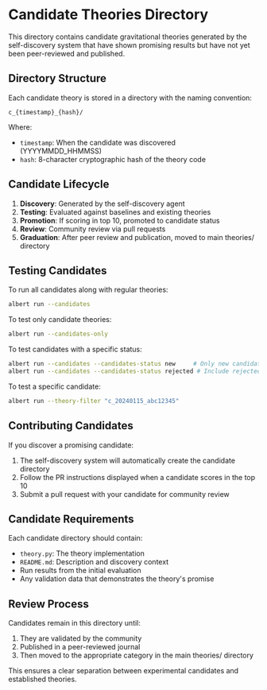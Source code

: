 # Candidate Theories Directory

This directory contains candidate gravitational theories generated by the self-discovery system that have shown promising results but have not yet been peer-reviewed and published.

## Directory Structure

Each candidate theory is stored in a directory with the naming convention:
```
c_{timestamp}_{hash}/
```

Where:
- `timestamp`: When the candidate was discovered (YYYYMMDD_HHMMSS)
- `hash`: 8-character cryptographic hash of the theory code

## Candidate Lifecycle

1. **Discovery**: Generated by the self-discovery agent
2. **Testing**: Evaluated against baselines and existing theories
3. **Promotion**: If scoring in top 10, promoted to candidate status
4. **Review**: Community review via pull requests
5. **Graduation**: After peer review and publication, moved to main theories/ directory

## Testing Candidates

To run all candidates along with regular theories:
```bash
albert run --candidates
```

To test only candidate theories:
```bash
albert run --candidates-only
```

To test candidates with a specific status:
```bash
albert run --candidates --candidates-status new     # Only new candidates
albert run --candidates --candidates-status rejected # Include rejected ones
```

To test a specific candidate:
```bash
albert run --theory-filter "c_20240115_abc12345"
```

## Contributing Candidates

If you discover a promising candidate:

1. The self-discovery system will automatically create the candidate directory
2. Follow the PR instructions displayed when a candidate scores in the top 10
3. Submit a pull request with your candidate for community review

## Candidate Requirements

Each candidate directory should contain:
- `theory.py`: The theory implementation
- `README.md`: Description and discovery context
- Run results from the initial evaluation
- Any validation data that demonstrates the theory's promise

## Review Process

Candidates remain in this directory until:
1. They are validated by the community
2. Published in a peer-reviewed journal
3. Then moved to the appropriate category in the main theories/ directory

This ensures a clear separation between experimental candidates and established theories. 